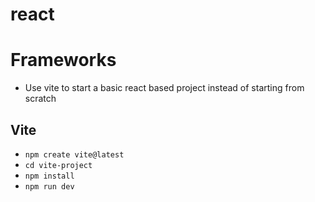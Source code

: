 # react

# Frameworks
* Use vite to start a basic react based project instead of starting from scratch

## Vite
* `npm create vite@latest`
* `cd vite-project`
* `npm install`
* `npm run dev`

